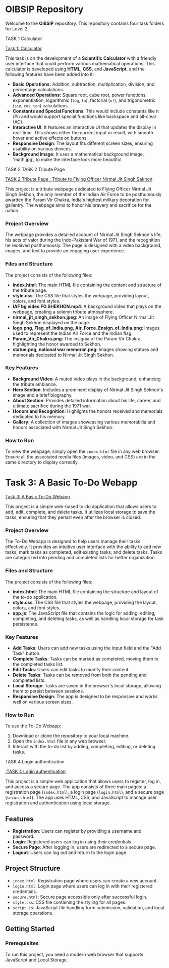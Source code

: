 # OIBSIP Repository

Welcome to the **OIBSIP** repository. This repository contains four task folders for Level 2.



TASK 1 Calculator 




<a href="https://github.com/Ankit-Singh1234/OIBSIP/tree/main/TASK%201%20Calculator"> Task 1:  Calculator </a>

This task is on the development of a **Scientific Calculator** with a friendly user interface that could perform various mathematical operations. This calculator is developed using **HTML**, **CSS**, and **JavaScript**, and the following features have been added into it:

- **Basic Operations:** Addition, subtraction, multiplication, division, and percentage calculations.
- **Advanced Operations:** Square root, cube root, power functions, exponentiation, logarithmic (`log`, `ln`), factorial (`n!`), and trigonometric (`sin`, `cos`, `tan`) calculations.
- **Constants and Special Functions**: This would include constants like π (Pi) and would support special functions like backspace and all-clear (AC).
- **Interactive UI**: It features an interactive UI that updates the display in real-time. This shows either the current input or result, with smooth hover and active effects on buttons.
- **Responsive Design**: The layout fits different screen sizes, ensuring usability on various devices.
- **Background Image:** It uses a mathematical background image, 'math.jpg', to make the interface look more beautiful.



TASK 2 TASK 2 Tribute Page




<a href="https://github.com/Ankit-Singh1234/OIBSIP/tree/main/TASK%202%20Tribute%20Page">TASK 2 Tribute Page : Tribute to Flying Officer Nirmal Jit Singh Sekhon</a>

This project is a tribute webpage dedicated to Flying Officer Nirmal Jit Singh Sekhon, the only member of the Indian Air Force to be posthumously awarded the Param Vir Chakra, India's highest military decoration for gallantry. The webpage aims to honor his bravery and sacrifice for the nation.

### Project Overview

The webpage provides a detailed account of Nirmal Jit Singh Sekhon's life, his acts of valor during the Indo-Pakistani War of 1971, and the recognition he received posthumously. The page is designed with a video background, images, and text to provide an engaging user experience.

### Files and Structure

The project consists of the following files:

- **index.html**: The main HTML file containing the content and structure of the tribute page.
- **style.css**: The CSS file that styles the webpage, providing layout, colors, and font styles.
- **IAF bg video FO SHEKHON.mp4**: A background video that plays on the webpage, creating a solemn tribute atmosphere.
- **nirmal_jit_singh_sekhon.jpeg**: An image of Flying Officer Nirmal Jit Singh Sekhon displayed on the page.
- **logo.png**, **Flag_of_India.png**, **Air_Force_Ensign_of_India.png**: Images used to represent the Indian Air Force and the Indian flag.
- **Param_Vir_Chakra.png**: The insignia of the Param Vir Chakra, highlighting the honor awarded to Sekhon.
- **statue.png**, **national war memorial.png**: Images showing statues and memorials dedicated to Nirmal Jit Singh Sekhon.

### Key Features

- **Background Video**: A muted video plays in the background, enhancing the tribute ambiance.
- **Hero Section**: Includes a prominent display of Nirmal Jit Singh Sekhon's image and a brief biography.
- **About Section**: Provides detailed information about his life, career, and ultimate sacrifice during the 1971 war.
- **Honors and Recognition**: Highlights the honors received and memorials dedicated to his memory.
- **Gallery**: A collection of images showcasing various memorabilia and honors associated with Nirmal Jit Singh Sekhon.

### How to Run

To view the webpage, simply open the `index.html` file in any web browser. Ensure all the associated media files (images, video, and CSS) are in the same directory to display correctly.


# Task 3: A Basic To-Do Webapp


<a href="https://github.com/Ankit-Singh1234/OIBSIP/tree/main/TASK%203%20A%20Basic%20To-Do%20Webapp">Task 3: A Basic To-Do Webapp  </a>





This project is a simple web-based to-do application that allows users to add, edit, complete, and delete tasks. It utilizes local storage to save the tasks, ensuring that they persist even after the browser is closed.

### Project Overview

The To-Do Webapp is designed to help users manage their tasks effectively. It provides an intuitive user interface with the ability to add new tasks, mark tasks as completed, edit existing tasks, and delete tasks. Tasks are categorized into pending and completed lists for better organization.

### Files and Structure

The project consists of the following files:

- **index.html**: The main HTML file containing the structure and layout of the to-do application.
- **style.css**: The CSS file that styles the webpage, providing the layout, colors, and font styles.
- **app.js**: The JavaScript file that contains the logic for adding, editing, completing, and deleting tasks, as well as handling local storage for task persistence.

### Key Features

- **Add Tasks**: Users can add new tasks using the input field and the "Add Task" button.
- **Complete Tasks**: Tasks can be marked as completed, moving them to the completed tasks list.
- **Edit Tasks**: Users can edit tasks to modify their content.
- **Delete Tasks**: Tasks can be removed from both the pending and completed lists.
- **Local Storage**: Tasks are saved in the browser's local storage, allowing them to persist between sessions.
- **Responsive Design**: The app is designed to be responsive and works well on various screen sizes.

### How to Run

To use the To-Do Webapp:

1. Download or clone the repository to your local machine.
2. Open the `index.html` file in any web browser.
3. Interact with the to-do list by adding, completing, editing, or deleting tasks.



TASK 4 Login authentication 



<a href="https://github.com/Ankit-Singh1234/OIBSIP/tree/main/TASK%204%20Login%20authentication">:TASK 4 Login authentication </a>



This project is a simple web application that allows users to register, log in, and access a secure page. The app consists of three main pages: a registration page (`index.html`), a login page (`login.html`), and a secure page (`secure.html`). The app uses HTML, CSS, and JavaScript to manage user registration and authentication using local storage.

## Features

- **Registration**: Users can register by providing a username and password.
- **Login**: Registered users can log in using their credentials.
- **Secure Page**: After logging in, users are redirected to a secure page.
- **Logout**: Users can log out and return to the login page.

## Project Structure

- `index.html`: Registration page where users can create a new account.
- `login.html`: Login page where users can log in with their registered credentials.
- `secure.html`: Secure page accessible only after successful login.
- `style.css`: CSS file containing the styling for all pages.
- `script.js`: JavaScript file handling form submission, validation, and local storage operations.

## Getting Started

### Prerequisites

To run this project, you need a modern web browser that supports JavaScript and Local Storage.





